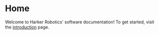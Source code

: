 # Home

Welcome to Harker Robotics' software documentation! To get started, visit the [introduction](introduction/) page.